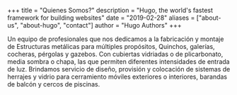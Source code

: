 +++
title = "Quienes Somos?"
description = "Hugo, the world's fastest framework for building websites"
date = "2019-02-28"
aliases = ["about-us", "about-hugo", "contact"]
author = "Hugo Authors"
+++
   
   

      

Un equipo de profesionales que nos dedicamos a la fabricación y montaje de Estructuras metálicas para múltiples propósitos, Quinchos, galerías, cocheras, pérgolas y gazebos. Con cubiertas vidriadas o de plicarbonato, media sombra o chapa, las que permiten diferentes intensidades de entrada de luz.
Brindamos servicio de diseño, provisión y colocación de sistemas de herrajes y vidrio para
cerramiento móviles exteriores o interiores, barandas de balcón y cercos de piscinas.